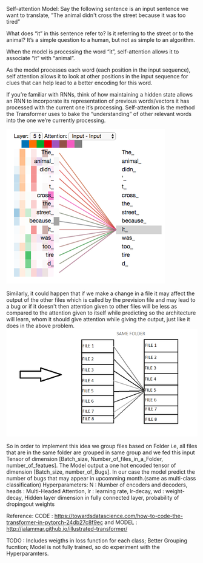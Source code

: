 Self-attention Model:
Say the following sentence is an input sentence we want to translate,
”The animal didn't cross the street because it was too tired”

What does “it” in this sentence refer to? Is it referring to the street or to the animal? It’s a simple question to a human, but not as simple to an algorithm.

When the model is processing the word “it”, self-attention allows it to associate “it” with “animal”.

As the model processes each word (each position in the input sequence), self attention allows it to look at other positions in the input sequence for clues that can help lead to a better encoding for this word.

If you’re familiar with RNNs, think of how maintaining a hidden state allows an RNN to incorporate its representation of previous words/vectors it has processed with the current one it’s processing. Self-attention is the method the Transformer uses to bake the “understanding” of other relevant words into the one we’re currently processing.

<img src ="transformer_self-attention_visualization_3.png">

Similarly, it could happen that if we make a change in a file it may affect the output of the other files which is called by the prevision file and may lead to a bug or if it doesn't then attention given to other files will be less as compared to the attention given to itself while predicting so the architecture will learn, whom it should give attention while giving the output, just like it does in the above problem.
<img src="attn.png" width = "700">

So in order to implement this idea we group files based on Folder i.e, all files that are in the same folder are grouped in same group and we fed this input Tensor of dimension [Batch_size, Number_of_files_in_a_Folder, number_of_featues].
The Model output a one hot encoded tensor of dimension [Batch_size, number_of_Bugs]. 
In our case the model predict the number of bugs that may appear in upcomming month.(same as multi-class classification)
Hyperparameters: 
N : Number of encoders and decoders,
heads : Multi-Headed Attention,
lr : learning rate,
lr-decay,
wd : weight-decay, Hidden layer dimension in fully connected layer, probability of dropingout weights


Reference:
CODE : https://towardsdatascience.com/how-to-code-the-transformer-in-pytorch-24db27c8f9ec
and 
MODEL : http://jalammar.github.io/illustrated-transformer/

TODO : 
Includes weigths in loss function for each class; Better Grouping fucntion; Model is not fully trained, so do experiment with the Hyperparamters.
